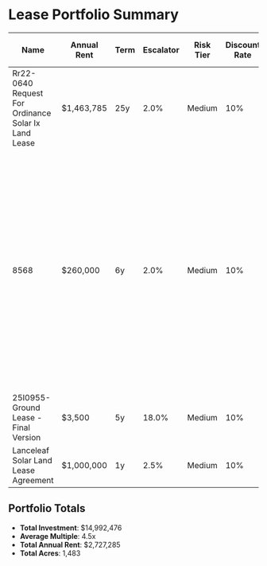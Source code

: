 # Lease Portfolio Summary

| Name | Annual Rent | Term | Escalator | Risk Tier | Discount Rate | Location | Acres | Developer | Total Undiscounted Rent Value | Present Value | **Buyout Offer** | Multiple |
|------|-------------|------|-----------|-----------|---------------|----------|-------|-----------|------------------|--------------|------------------|----------|
| Rr22-0640 Request For Ordinance Solar Ix Land Lease | $1,463,785 | 25y | 2.0% | Medium | 10% | Adams County, Border | 64 | None | $46,885,472 | $15,526,708 | **$13,197,702** | 🟢 9.0x |
| 8568 | $260,000 | 6y | 2.0% | Medium | 10% | Albany County, Wyoming | 1,300 | Agrees To Release, Indemnify, Defend, And Hold Harmless The City And Its Officers, Agents, Employees, Successors And Assigns From Any Claims, Demands, Causes Of Action, Damages, Judgments Or Other Liabilities, Inc | $1,640,111 | $1,184,010 | **$1,006,408** | 🟡 3.9x |
| 25I0955-Ground Lease - Final Version | $3,500 | 5y | 18.0% | Medium | 10% | The County, Land | 82 | None | $25,040 | $18,398 | **$15,638** | 🟡 4.5x |
| Lanceleaf Solar Land Lease Agreement | $1,000,000 | 1y | 2.5% | Medium | 10% | The County, Assessment | 37 | None | $1,000,000 | $909,091 | **$772,727** | 🟡 0.8x |

## Portfolio Totals
- **Total Investment**: $14,992,476
- **Average Multiple**: 4.5x
- **Total Annual Rent**: $2,727,285
- **Total Acres**: 1,483

